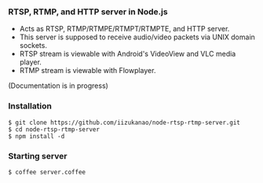 ### RTSP, RTMP, and HTTP server in Node.js

- Acts as RTSP, RTMP/RTMPE/RTMPT/RTMPTE, and HTTP server.
- This server is supposed to receive audio/video packets via UNIX domain sockets.
- RTSP stream is viewable with Android's VideoView and VLC media player.
- RTMP stream is viewable with Flowplayer.

(Documentation is in progress)

### Installation

    $ git clone https://github.com/iizukanao/node-rtsp-rtmp-server.git
    $ cd node-rtsp-rtmp-server
    $ npm install -d

### Starting server

    $ coffee server.coffee

